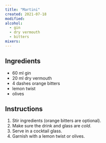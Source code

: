 ```yaml
---
title: "Martini"
created: 2021-07-18
modified:
alcohol:
  - gin
  - dry vermouth
  - bitters
mixers:
---
```


## Ingredients

- 60 ml gin
- 20 ml dry vermouth
- 4 dashes orange bitters
- lemon twist
- olives

## Instructions

1. Stir ingredients (orange bitters are optional).
2. Make sure the drink and glass are *cold*.
3. Serve in a cocktail glass.
4. Garnish with a lemon twist or olives.

